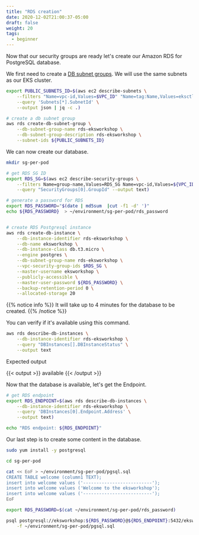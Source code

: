 ```yaml
---
title: "RDS creation"
date: 2020-12-02T21:00:37-05:00
draft: false
weight: 20
tags:
  - beginner
---
```


Now that our security groups are ready let's create our Amazon RDS for PostgreSQL database.

We first need to create a [DB subnet groups](https://docs.aws.amazon.com/AmazonRDS/latest/UserGuide/USER_VPC.WorkingWithRDSInstanceinaVPC.html#USER_VPC.Subnets). We will use the same subnets as our EKS cluster.

```bash
export PUBLIC_SUBNETS_ID=$(aws ec2 describe-subnets \
    --filters "Name=vpc-id,Values=$VPC_ID" "Name=tag:Name,Values=eksctl-eksworkshop-eksctl-cluster/SubnetPublic*" \
    --query 'Subnets[*].SubnetId' \
    --output json | jq -c .)

# create a db subnet group
aws rds create-db-subnet-group \
    --db-subnet-group-name rds-eksworkshop \
    --db-subnet-group-description rds-eksworkshop \
    --subnet-ids ${PUBLIC_SUBNETS_ID}
```

We can now create our database.

```bash
mkdir sg-per-pod

# get RDS SG ID
export RDS_SG=$(aws ec2 describe-security-groups \
    --filters Name=group-name,Values=RDS_SG Name=vpc-id,Values=${VPC_ID} \
    --query "SecurityGroups[0].GroupId" --output text)

# generate a password for RDS
export RDS_PASSWORD="$(date | md5sum  |cut -f1 -d' ')"
echo ${RDS_PASSWORD}  > ~/environment/sg-per-pod/rds_password


# create RDS Postgresql instance
aws rds create-db-instance \
    --db-instance-identifier rds-eksworkshop \
    --db-name eksworkshop \
    --db-instance-class db.t3.micro \
    --engine postgres \
    --db-subnet-group-name rds-eksworkshop \
    --vpc-security-group-ids $RDS_SG \
    --master-username eksworkshop \
    --publicly-accessible \
    --master-user-password ${RDS_PASSWORD} \
    --backup-retention-period 0 \
    --allocated-storage 20
```

{{% notice info %}}
It will take up to 4 minutes for the database to be created.
{{% /notice %}}

You can verify if it's available using this command.

```bash
aws rds describe-db-instances \
    --db-instance-identifier rds-eksworkshop \
    --query "DBInstances[].DBInstanceStatus" \
    --output text
```

Expected output

{{< output >}}
available
{{< /output >}}

Now that the database is available, let's get the Endpoint.

```bash
# get RDS endpoint
export RDS_ENDPOINT=$(aws rds describe-db-instances \
    --db-instance-identifier rds-eksworkshop \
    --query 'DBInstances[0].Endpoint.Address' \
    --output text)

echo "RDS endpoint: ${RDS_ENDPOINT}"
```

Our last step is to create some content in the database.

```bash
sudo yum install -y postgresql

cd sg-per-pod

cat << EoF > ~/environment/sg-per-pod/pgsql.sql
CREATE TABLE welcome (column1 TEXT);
insert into welcome values ('--------------------------');
insert into welcome values ('Welcome to the eksworkshop');
insert into welcome values ('--------------------------');
EoF

export RDS_PASSWORD=$(cat ~/environment/sg-per-pod/rds_password)

psql postgresql://eksworkshop:${RDS_PASSWORD}@${RDS_ENDPOINT}:5432/eksworkshop \
    -f ~/environment/sg-per-pod/pgsql.sql
```
